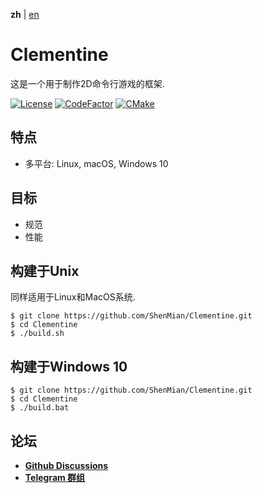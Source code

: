 **zh** | [en]

# Clementine
这是一个用于制作2D命令行游戏的框架.

[![License](https://img.shields.io/github/license/ShenMian/Clementine)](https://github.com/ShenMian/Clementine/blob/master/LICENSE)
[![CodeFactor](https://www.codefactor.io/repository/github/shenmian/clementine/badge)](https://www.codefactor.io/repository/github/shenmian/clementine)
[![CMake](https://github.com/ShenMian/Clementine/workflows/CMake/badge.svg?branch=master)](https://github.com/ShenMian/Clementine/actions?query=workflow%3ACMake)

## 特点
- 多平台: Linux, macOS, Windows 10

## 目标
- 规范
- 性能

## 构建于Unix
同样适用于Linux和MacOS系统.  
```
$ git clone https://github.com/ShenMian/Clementine.git
$ cd Clementine
$ ./build.sh
```

## 构建于Windows 10
```
$ git clone https://github.com/ShenMian/Clementine.git
$ cd Clementine
$ ./build.bat
```

## 论坛
- [**Github Discussions**](https://github.com/ShenMian/Clementine/discussions)  
- [**Telegram 群组**](t.me/programmingzh)  

[en]: README.md
